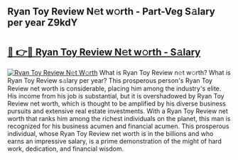 ## Ryan Toy Review N𝚎t w𝚘rth - Part-Veg S𝚊lary per year Z9kdY

# <h2><a href="http://gc4z0qy.nevu.top/?p=Ryan+Toy+Review">🔗 👉🔴 Ryan Toy Review N𝚎t w𝚘rth - S𝚊lary</a></h2>

[![Ryan Toy Review N𝚎t W𝚘rth](https://i.imgur.com/Oavwk0R.jpeg)](http://gc4z0qy.nevu.top/?p=Ryan+Toy+Review)
What is Ryan Toy Review n𝚎t w𝚘rth? What is Ryan Toy Review s𝚊lary per year?
This prosperous person's Ryan Toy Review net worth is considerable, placing him among the industry's elite. His income from his job is substantial, but it is overshadowed by Ryan Toy Review net worth, which is thought to be amplified by his diverse business pursuits and extensive real estate investments. With a Ryan Toy Review net worth that ranks him among the richest individuals on the planet, this man is recognized for his business acumen and financial acumen. This prosperous individual, whose Ryan Toy Review net worth is in the billions and who earns an impressive salary, is a prime demonstration of the might of hard work, dedication, and financial wisdom.
